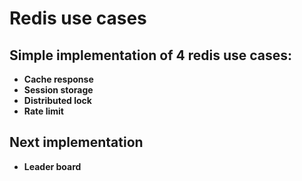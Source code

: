# Redis use cases
## Simple implementation of 4 redis use cases:
- **Cache response**
- **Session storage**
- **Distributed lock**
- **Rate limit**

## Next implementation
- **Leader board**
